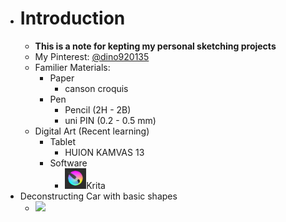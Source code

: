 - # Introduction
	- **This is a note for kepting my personal sketching projects**
	- My Pinterest: [@dino920135](https://pin.it/4odSlE4)
	- Familier Materials:
		- Paper
			- canson croquis
		- Pen
			- Pencil (2H - 2B)
			- uni PIN (0.2 - 0.5 mm)
	- Digital Art (Recent learning)
		- Tablet
			- HUION KAMVAS 13
		- Software
			- ![image.png](../assets/image_1662281718227_0.png)Krita
- Deconstructing Car with basic shapes
	- ![](https://i.pinimg.com/originals/6a/8e/c2/6a8ec232e3ce8329705a829828bc7df9.png)